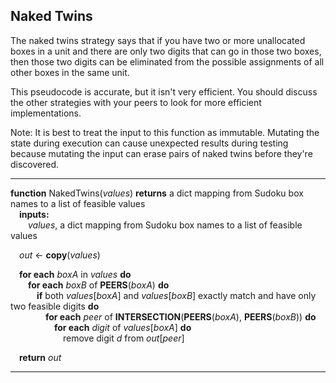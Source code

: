
## Naked Twins

The naked twins strategy says that if you have two or more unallocated boxes in a unit and there are only two digits that can go in those two boxes, then those two digits can be eliminated from the possible assignments of all other boxes in the same unit.

This pseudocode is accurate, but it isn't very efficient.  You should discuss the other strategies with your peers to look for more efficient implementations. 

Note: It is best to treat the input to this function as immutable. Mutating the state during execution can cause unexpected results during testing because mutating the input can erase pairs of naked twins before they're discovered. 

---
**function** NakedTwins(_values_) **returns** a dict mapping from Sudoku box names to a list of feasible values  
&emsp;**inputs:**  
&emsp;&emsp;_values_, a dict mapping from Sudoku box names to a list of feasible values  
  
&emsp;_out_ <- **copy**(_values_)

&emsp;**for each** _boxA_ in _values_ **do**  
&emsp;&emsp;**for each** _boxB_ of **PEERS**(_boxA_) **do**  
&emsp;&emsp;&emsp;**if** both _values_[_boxA_] and _values_[_boxB_] exactly match and have only two feasible digits **do**  
&emsp;&emsp;&emsp;&emsp;**for each** _peer_ of **INTERSECTION**(**PEERS**(_boxA_), **PEERS**(_boxB_)) **do**  
&emsp;&emsp;&emsp;&emsp;&emsp;**for each** _digit_ of _values_[_boxA_] **do**  
&emsp;&emsp;&emsp;&emsp;&emsp;&emsp;remove digit _d_ from _out_[_peer_]  

&emsp;**return** _out_  

---
